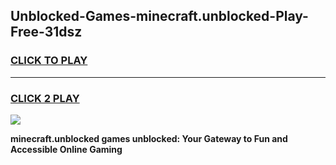 
## Unblocked-Games-minecraft.unblocked-Play-Free-31dsz
<h3>
<a href="https://premium76.site?title=minecraft.unblocked&ref=19M">CLICK TO PLAY</a></h3>
<hr>

<h3>
<a href="https://premium76.site?title=minecraft.unblocked&ref=19M">CLICK 2 PLAY</a>
  
</h3>

<a href="https://premium76.site?title=minecraft.unblocked&ref=19M"><img src="https://clearcache.store/games.png"></a>


**minecraft.unblocked games unblocked: Your Gateway to Fun and Accessible Online Gaming**
